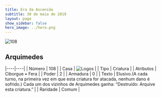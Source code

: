 ```yaml
---
title: Era da Ascensão
subtitle: 30 de maio de 2019
layout: page
show_sidebar: false
hero_image: ../hero.png
---
```


![108](https://cdn.keyforgegame.com/media/card_front/pt/435_108_949PG6CQ75QX_pt.png)

## Arquimedes

|----|----|
| Número | 108 |
| Casa | ![Logos](https://archonarcana.com/images/thumb/c/ce/Logos.png/22px-Logos.png "Logos") |
| Tipo | Criatura |
| Atributos | Ciborgue • Fera |
| Poder | 2 |
| Armadura | 0 |
| Texto | Elusivo.(A cada turno, na primeira vez em que esta criatura for atacada, nenhum dano é sofrido.) Cada um dos vizinhos de Arquimedes ganha: “Destruído: Arquive esta criatura.” |
| Raridade | Comum |
